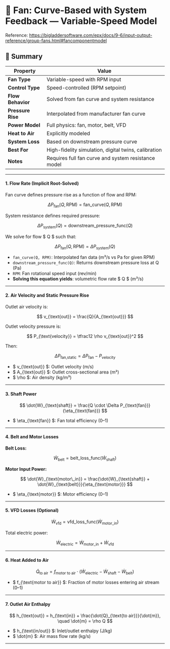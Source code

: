 # 📘 Fan: Curve-Based with System Feedback — Variable-Speed Model

Reference: https://bigladdersoftware.com/epx/docs/9-6/input-output-reference/group-fans.html#fancomponentmodel

## 📌 Summary

| Property               | Value                                                  |
|------------------------|--------------------------------------------------------|
| **Fan Type**           | Variable-speed with RPM input                         |
| **Control Type**       | Speed-controlled (RPM setpoint)                       |
| **Flow Behavior**      | Solved from fan curve and system resistance           |
| **Pressure Rise**      | Interpolated from manufacturer fan curve              |
| **Power Model**        | Full physics: fan, motor, belt, VFD                   |
| **Heat to Air**        | Explicitly modeled                                    |
| **System Loss**        | Based on downstream pressure curve                    |
| **Best For**           | High-fidelity simulation, digital twins, calibration  |
| **Notes**              | Requires full fan curve and system resistance model   |

---

#### 1. Flow Rate (Implicit Root-Solved)

Fan curve defines pressure rise as a function of flow and RPM:

$$
\Delta P_{\text{fan}}(Q, \text{RPM}) = \text{fan\_curve}(Q, \text{RPM})
$$

System resistance defines required pressure:

$$
\Delta P_{\text{system}}(Q) = \text{downstream\_pressure\_func}(Q)
$$

We solve for flow $ Q $ such that:

$$
\Delta P_{\text{fan}}(Q, \text{RPM}) = \Delta P_{\text{system}}(Q)
$$

- `fan_curve(Q, RPM)`: Interpolated fan data (m³/s vs Pa for given RPM)  
- `downstream_pressure_func(Q)`: Returns downstream pressure loss at Q (Pa)  
- `RPM`: Fan rotational speed input (rev/min)  
- **Solving this equation yields**: volumetric flow rate $ Q $ (m³/s)

---

#### 2. Air Velocity and Static Pressure Rise

Outlet air velocity is:

$$
v_{\text{out}} = \frac{Q}{A_{\text{out}}}
$$

Outlet velocity pressure is:

$$
P_{\text{velocity}} = \tfrac12 \rho v_{\text{out}}^2
$$

Then:

$$
\Delta P_{\text{fan,static}} = \Delta P_{\text{fan}} - P_{\text{velocity}}
$$

- $ v_{\text{out}} $: Outlet velocity (m/s)  
- $ A_{\text{out}} $: Outlet cross-sectional area (m²)  
- $ \rho $: Air density (kg/m³)

---

#### 3. Shaft Power

$$
\dot{W}_{\text{shaft}} = \frac{Q \cdot \Delta P_{\text{fan}}}{\eta_{\text{fan}}}
$$

- $ \eta_{\text{fan}} $: Fan total efficiency (0–1)

---

#### 4. Belt and Motor Losses

**Belt Loss:**

$$
\dot{W}_{\text{belt}} = \text{belt\_loss\_func}(\dot{W}_{\text{shaft}})
$$

**Motor Input Power:**

$$
\dot{W}_{\text{motor\_in}} = \frac{\dot{W}_{\text{shaft}} + \dot{W}_{\text{belt}}}{\eta_{\text{motor}}}
$$

- $ \eta_{\text{motor}} $: Motor efficiency (0–1)

---

#### 5. VFD Losses (Optional)

$$
\dot{W}_{\text{vfd}} = \text{vfd\_loss\_func}(\dot{W}_{\text{motor\_in}})
$$

Total electric power:

$$
\dot{W}_{\text{electric}} = \dot{W}_{\text{motor\_in}} + \dot{W}_{\text{vfd}}
$$

---

#### 6. Heat Added to Air

$$
\dot{Q}_{\text{to air}} = f_{\text{motor to air}} \cdot (\dot{W}_{\text{electric}} - \dot{W}_{\text{shaft}} - \dot{W}_{\text{belt}})
$$

- $ f_{\text{motor to air}} $: Fraction of motor losses entering air stream (0–1)

---

#### 7. Outlet Air Enthalpy

$$
h_{\text{out}} = h_{\text{in}} + \frac{\dot{Q}_{\text{to air}}}{\dot{m}}, \quad \dot{m} = \rho Q
$$

- $ h_{\text{in/out}} $: Inlet/outlet enthalpy (J/kg)  
- $ \dot{m} $: Air mass flow rate (kg/s)

---

